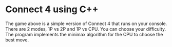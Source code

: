 # Connect 4 using C++
The game above is a simple version of Connect 4 that runs on your console.
There are 2 modes, 1P vs 2P and 1P vs CPU. You can choose your difficulty.
The program implements the minimax algorithm for the CPU to choose the best
move.
